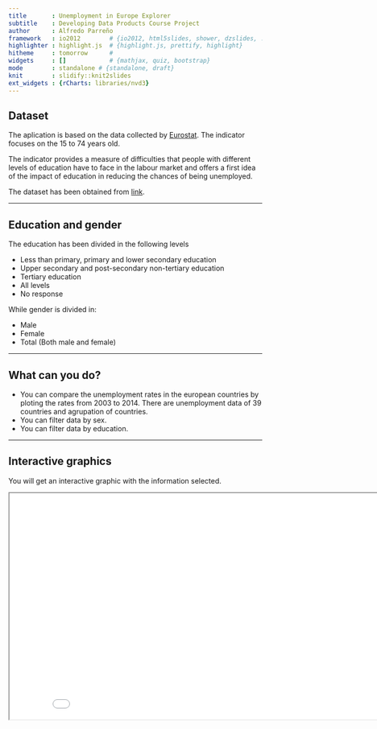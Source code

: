 ```yaml
---
title       : Unemployment in Europe Explorer
subtitle    : Developing Data Products Course Project
author      : Alfredo Parreño
framework   : io2012        # {io2012, html5slides, shower, dzslides, ...}
highlighter : highlight.js  # {highlight.js, prettify, highlight}
hitheme     : tomorrow      # 
widgets     : []            # {mathjax, quiz, bootstrap}
mode        : standalone # {standalone, draft}
knit        : slidify::knit2slides
ext_widgets : {rCharts: libraries/nvd3}
---
```


## Dataset

The aplication is based on the data collected by [Eurostat](http://ec.europa.eu/eurostat).
The indicator focuses on the 15 to 74 years old.

The indicator provides a measure of difficulties that people with different levels of education have to face in the labour market and offers a first idea of the impact of education in reducing the chances of being unemployed.

The dataset has been obtained from [link](http://ec.europa.eu/eurostat/web/lfs/data/main-tables#).

--- 

## Education and gender

The education has been divided in the following levels
- Less than primary, primary and lower secondary education
- Upper secondary and post-secondary non-tertiary education
- Tertiary education
- All levels
- No response

While gender is divided in:
- Male
- Female
- Total (Both male and female)

---

## What can you do?


- You can compare the unemployment rates in the european countries by ploting the rates from 2003 to 2014.
There are unemployment data of 39 countries and agrupation of countries.
- You can filter data by sex.
- You can filter data by education.

---

## Interactive graphics
You will get an interactive graphic with the information selected.


<iframe src ='Figure1.html', width = "860px", height = "450px"></iframe>

